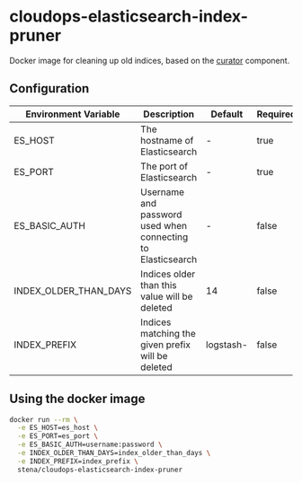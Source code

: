 # cloudops-elasticsearch-index-pruner

Docker image for cleaning up old indices, based on the [curator](https://github.com/elastic/curator) component.

## Configuration

Environment Variable  | Description                                                 | Default   | Required
----------------------|-------------------------------------------------------------|-----------|---------
ES_HOST               | The hostname of Elasticsearch                               | -         | true
ES_PORT               | The port of Elasticsearch                                   | -         | true
ES_BASIC_AUTH         | Username and password used when connecting to Elasticsearch | -         | false
INDEX_OLDER_THAN_DAYS | Indices older than this value will be deleted               | 14        | false
INDEX_PREFIX          | Indices matching the given prefix will be deleted           | logstash- | false

## Using the docker image

```bash
docker run --rm \
  -e ES_HOST=es_host \
  -e ES_PORT=es_port \
  -e ES_BASIC_AUTH=username:password \
  -e INDEX_OLDER_THAN_DAYS=index_older_than_days \
  -e INDEX_PREFIX=index_prefix \
  stena/cloudops-elasticsearch-index-pruner
```
